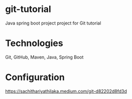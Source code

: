 # git-tutorial
Java spring boot project project for Git tutorial

# Technologies
Git, GitHub, Maven, Java, Spring Boot

# Configuration
https://sachithariyathilaka.medium.com/git-d82202d8fd3d
